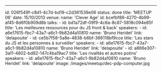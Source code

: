 ---

id: 026f549f-c8d1-4c7d-bd19-c2d361539e06
status: done
title: 'MEETUP 06'
date: 15/10/2013
venue:
name: 'Clever Age'
id: bcefbf86-4270-4b99-af45-8d6f0b909d8b
talks: -
id: bd1a72df-09f9-4c6a-8c87-5818c094e85f
title: 'Les meilleures ressources pour du JS front & back'
speakers: -
id: a6e17615-fbc7-43a7-a6c1-9b82d4a10810
name: 'Bruno Heridet'
link: 'delapouite' -
id: ce5b7f58-5a8e-4838-b6bf-366118bf9cce
title: 'Les stars du JS et les personnes à surveiller'
speakers: -
id: a6e17615-fbc7-43a7-a6c1-9b82d4a10810
name: 'Bruno Heridet'
link: 'delapouite' -
id: a866e307-3a11-4802-bd82-147c4ba19ac7
title: 'Les rivalités et autres potins'
speakers: -
id: a6e17615-fbc7-43a7-a6c1-9b82d4a10810
name: 'Bruno Heridet'
link: 'delapouite'
image: /images/meetup/dec-pdp-computer.jpg
